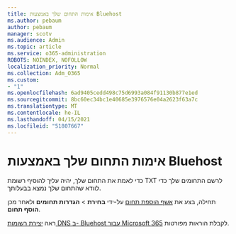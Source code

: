 ```yaml
---
title: אימות התחום שלך באמצעות Bluehost
ms.author: pebaum
author: pebaum
manager: scotv
ms.audience: Admin
ms.topic: article
ms.service: o365-administration
ROBOTS: NOINDEX, NOFOLLOW
localization_priority: Normal
ms.collection: Adm_O365
ms.custom:
- "1"
ms.openlocfilehash: 6ad9405cedd498c75d6993a084f91130b877e1ed
ms.sourcegitcommit: 8bc60ec34bc1e40685e3976576e04a2623f63a7c
ms.translationtype: MT
ms.contentlocale: he-IL
ms.lasthandoff: 04/15/2021
ms.locfileid: "51807667"
---
```

# <a name="verify-your-domain-with-bluehost"></a>אימות התחום שלך באמצעות Bluehost

כדי לאמת את התחום שלך, יהיה עליך להוסיף רשומת TXT לרשם התחומים שלך כדי לוודא שהתחום שלך נמצא בבעלותך. 

תחילה, בצע את [אשף הוספת תחום](https://admin.microsoft.com/Adminportal#/Domains) על-ידי **בחירת** \> **הגדרות תחומים** ולאחר מכן **הוסף תחום**.
  
ראה [יצירת רשומות DNS ב- Bluehost עבור Microsoft 365](https://docs.microsoft.com/microsoft-365/admin/dns/create-dns-records-at-bluehost) לקבלת הוראות מפורטות.